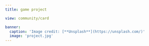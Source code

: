 ```yaml
---
title: game project

view: community/card

banner:
  caption: 'Image credit: [**Unsplash**](https://unsplash.com/)'
  image: 'project.jpg'
---
```


